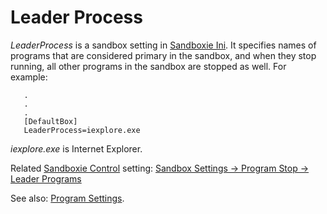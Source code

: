 # Leader Process

_LeaderProcess_ is a sandbox setting in [Sandboxie Ini](SandboxieIni.md). It specifies names of programs that are considered primary in the sandbox, and when they stop running, all other programs in the sandbox are stopped as well. For example:
```
   .
   .
   .
   [DefaultBox]
   LeaderProcess=iexplore.exe
```

_iexplore.exe_ is Internet Explorer.

Related [Sandboxie Control](SP_SBControl.md) setting: [Sandbox Settings -> Program Stop -> Leader Programs](ProgramStopSettings.md#leader-programs)

See also: [Program Settings](ProgramSettings.md#leader).
